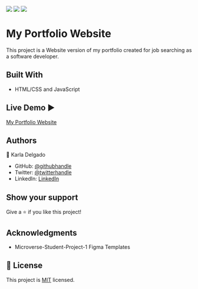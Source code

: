 ![](https://img.shields.io/badge/Microverse-blueviolet) ![](https://img.shields.io/badge/-HTML-orange) ![](https://img.shields.io/badge/-CSS-blue)

# My Portfolio Website

This project is a Website version of my portfolio created for job searching as a software developer.

## Built With

- HTML/CSS and JavaScript

## Live Demo :arrow_forward:

[My Portfolio Website](https://karlavdelgadof.github.io/My-Portfolio-pj_microverse/)

## Authors

👤 Karla Delgado

- GitHub: [@githubhandle](https://github.com/karlavdelgadof)
- Twitter: [@twitterhandle](https://twitter.com/karlavdelgadof)
- LinkedIn: [LinkedIn](https://www.linkedin.com/in/karla-delgado-613a32239/)



## Show your support

Give a ⭐️ if you like this project!

## Acknowledgments

- Microverse-Student-Project-1 Figma Templates

## 📝 License

This project is [MIT](./MIT.md) licensed.